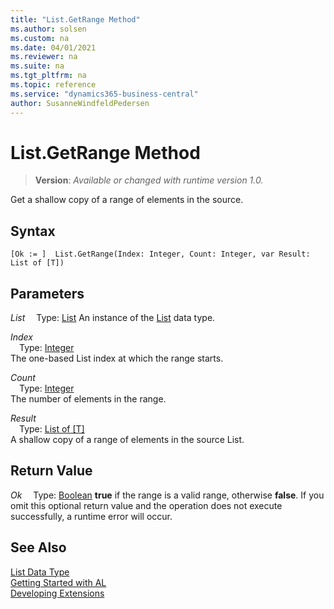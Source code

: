 ```yaml
---
title: "List.GetRange Method"
ms.author: solsen
ms.custom: na
ms.date: 04/01/2021
ms.reviewer: na
ms.suite: na
ms.tgt_pltfrm: na
ms.topic: reference
ms.service: "dynamics365-business-central"
author: SusanneWindfeldPedersen
---
```

[//]: # (START>DO_NOT_EDIT)
[//]: # (IMPORTANT:Do not edit any of the content between here and the END>DO_NOT_EDIT.)
[//]: # (Any modifications should be made in the .xml files in the ModernDev repo.)
# List.GetRange Method
> **Version**: _Available or changed with runtime version 1.0._

Get a shallow copy of a range of elements in the source.


## Syntax
```
[Ok := ]  List.GetRange(Index: Integer, Count: Integer, var Result: List of [T])
```
## Parameters
*List*
&emsp;Type: [List](list-data-type.md)
An instance of the [List](list-data-type.md) data type.

*Index*  
&emsp;Type: [Integer](../integer/integer-data-type.md)  
The one-based List index at which the range starts.
        
*Count*  
&emsp;Type: [Integer](../integer/integer-data-type.md)  
The number of elements in the range.
        
*Result*  
&emsp;Type: [List of [T]](list-data-type.md)  
A shallow copy of a range of elements in the source List.  


## Return Value
*Ok*
&emsp;Type: [Boolean](../boolean/boolean-data-type.md)
**true** if the range is a valid range, otherwise **false**. If you omit this optional return value and the operation does not execute successfully, a runtime error will occur.  


[//]: # (IMPORTANT: END>DO_NOT_EDIT)
## See Also
[List Data Type](list-data-type.md)  
[Getting Started with AL](../../devenv-get-started.md)  
[Developing Extensions](../../devenv-dev-overview.md)